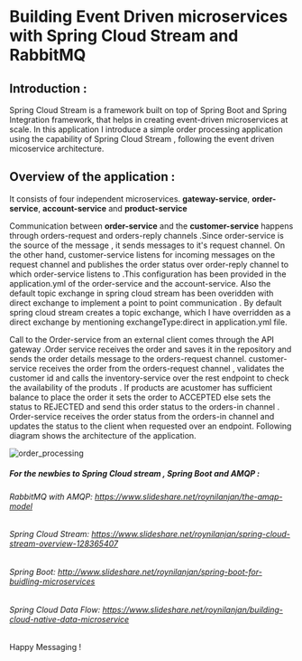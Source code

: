 # Building Event Driven microservices with Spring Cloud Stream and RabbitMQ

## Introduction :

Spring Cloud Stream is a framework built on top of Spring Boot and Spring Integration framework,  that helps in creating event-driven microservices at scale.
In this application I introduce a simple order processing application using the capability of Spring Cloud Stream , following the  event driven micoservice architecture. 
## Overview of the application : 
It consists of four independent microservices. 
**gateway-service**,
**order-service**,
**account-service** and 
**product-service**

Communication between **order-service** and the **customer-service** happens through orders-request and orders-reply channels .Since order-service is the source of the message ,
it sends messages to it's request channel. On the other hand, customer-service
listens for incoming messages on the request channel and publishes the order status over order-reply channel to which order-service listens to .This configuration has been provided in the application.yml of the order-service and the account-service. Also the default topic exchange in spring cloud stream has been overidden with direct exchange to implement a point to point communication .  By default spring cloud stream creates a topic exchange, which I have overridden as a direct exchange by mentioning exchangeType:direct in application.yml file.

Call to the Order-service from an external client comes through the API gateway .Order service receives the order and saves it in the repository and sends the order details message to the orders-request channel. customer-service receives the order from the orders-request channel , validates the customer id and calls the inventory-service over the rest endpoint to check the availability of the produts . If products are acustomer has sufficient balance to place the order it sets the order to ACCEPTED else sets the status to REJECTED and send this order status to the orders-in channel . Order-service receives the order status from the orders-in channel and updates the status to the client when requested over an endpoint. Following diagram shows the architecture of the application.


![order_processing](https://user-images.githubusercontent.com/9249786/52193963-c56d3a80-2877-11e9-9a82-33498f05c037.png)



##### For the newbies to Spring Cloud stream , Spring Boot and AMQP :

###### RabbitMQ with AMQP: https://www.slideshare.net/roynilanjan/the-amqp-model
###### Spring Cloud Stream: https://www.slideshare.net/roynilanjan/spring-cloud-stream-overview-128365407
###### Spring Boot: http://www.slideshare.net/roynilanjan/spring-boot-for-buidling-microservices
###### Spring Cloud Data Flow: https://www.slideshare.net/roynilanjan/building-cloud-native-data-microservice

Happy Messaging !
